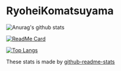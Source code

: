 # RyoheiKomatsuyama
![Anurag's github stats](https://github-readme-stats.vercel.app/api?username=kmtym1998&count_private=true&show_icons=true&theme=vue)

[![ReadMe Card](https://github-readme-stats.vercel.app/api/pin/?username=kmtym1998&repo=do-do-do&theme=vue)](https://github.com/anuraghazra/github-readme-stats)

[![Top Langs](https://github-readme-stats.vercel.app/api/top-langs/?username=kmtym1998&count_private=true&show_icons=true&theme=vue)](https://github.com/anuraghazra/github-readme-stats)

These stats is made by [github-readme-stats](https://github.com/anuraghazra/github-readme-stats)
